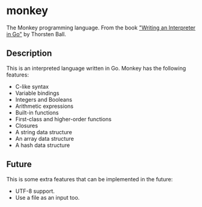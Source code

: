 # monkey

The Monkey programming language. From the book ["Writing an Interpreter in Go"](https://interpreterbook.com) by Thorsten Ball.

## Description

This is an interpreted language written in Go. Monkey has the following features:

- C-like syntax
- Variable bindings
- Integers and Booleans
- Arithmetic expressions
- Built-in functions
- First-class and higher-order functions
- Closures
- A string data structure
- An array data structure
- A hash data structure

## Future

This is some extra features that can be implemented in the future:

- UTF-8 support.
- Use a file as an input too.
